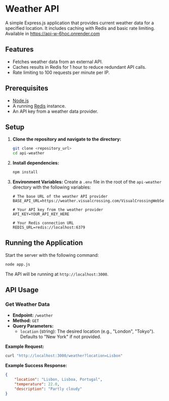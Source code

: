 # Weather API

A simple Express.js application that provides current weather data for a specified location. It includes caching with Redis and basic rate limiting. Available in https://api-w-6hoc.onrender.com

## Features

-   Fetches weather data from an external API.
-   Caches results in Redis for 1 hour to reduce redundant API calls.
-   Rate limiting to 100 requests per minute per IP.

## Prerequisites

-   [Node.js](https://nodejs.org/)
-   A running [Redis](https://redis.io/) instance.
-   An API key from a weather data provider.

## Setup

1.  **Clone the repository and navigate to the directory:**
    ```bash
    git clone <repository_url>
    cd api-weather
    ```

2.  **Install dependencies:**
    ```bash
    npm install
    ```

3.  **Environment Variables:**
    Create a `.env` file in the root of the `api-weather` directory with the following variables:

    ```env
    # The base URL of the weather API provider
    BASE_API_URL=https://weather.visualcrossing.com/VisualCrossingWebServices/rest/services/timeline/

    # Your API key from the weather provider
    API_KEY=YOUR_API_KEY_HERE

    # Your Redis connection URL
    REDIS_URL=redis://localhost:6379
    ```

## Running the Application

Start the server with the following command:

```bash
node app.js
```

The API will be running at `http://localhost:3000`.

## API Usage

### Get Weather Data

-   **Endpoint:** `/weather`
-   **Method:** `GET`
-   **Query Parameters:**
    -   `location` (string): The desired location (e.g., "London", "Tokyo"). Defaults to "New York" if not provided.

**Example Request:**

```bash
curl "http://localhost:3000/weather?location=Lisbon"
```

**Example Success Response:**

```json
{
    "location": "Lisbon, Lisboa, Portugal",
    "temperature": 22.0,
    "description": "Partly cloudy"
}
```
